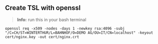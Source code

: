 ## Create TSL with openssl

> **Info:** run this in your bash terminal

```
openssl req -x509 -nodes -days 1 -newkey rsa:4096 -subj "/C=CH/ST=WINTERTHUR/L=BAHNHOF/O=DEMO AG/OU=IT/CN=localhost" -keyout cert/nginx.key -out cert/nginx.crt
```

